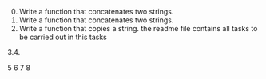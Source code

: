 0. Write a function that concatenates two strings.
1. Write a function that concatenates two strings.
2. Write a function that copies a string.
 the readme file contains all tasks to be carried out in this tasks


3.4.

5
6
7
8
